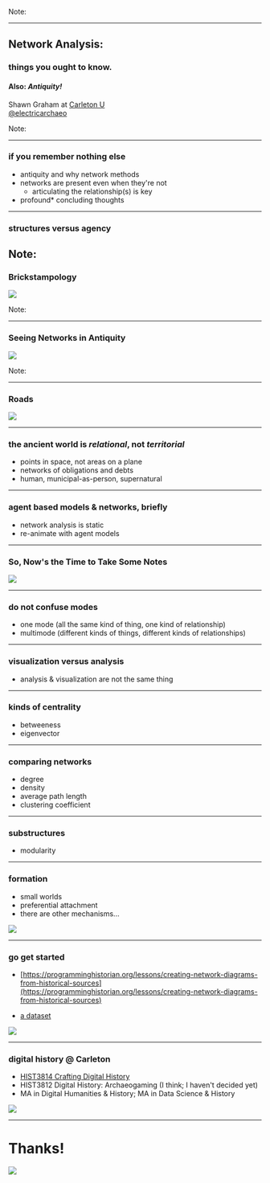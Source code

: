 <section data-background="networks/william-bout-264826.jpg"></section>

Note:

---

## Network Analysis:
### things you ought to know.
#### Also: _Antiquity!_

Shawn Graham at [Carleton U](http://carleton.ca)<br>
[@electricarchaeo](http://twitter.com/electricarchaeo)

Note:

---

### if you remember nothing else

+ antiquity and why network methods
+ networks are present even when they're not
  + articulating the relationship(s) is key
+ profound\* concluding thoughts

---

### structures versus agency
<section data-background="networks/nino-liverani-382539.jpg"></section>


Note:
---

### Brickstampology

![](networks/2396674704_052bcba6ae_z.jpg)

Note:

---

### Seeing Networks in Antiquity

![](networks/ANT20140177Figure6.jpg)

Note:

---
### Roads

![](networks/sigliki-roman-road-09.jpg)

---
### the ancient world is _relational_, not _territorial_

- points in space, not areas on a plane
- networks of obligations and debts
- human, municipal-as-person, supernatural

---
### agent based models & networks, briefly

- network analysis is static
- re-animate with agent models

---
### So, Now's the Time to Take Some Notes

![](networks/mindmap.png)

---

### do not confuse modes

- one mode (all the same kind of thing, one kind of relationship)
- multimode (different kinds of things, different kinds of relationships)

---

### visualization versus analysis

- analysis & visualization are not the same thing

---

### kinds of centrality

- betweeness
- eigenvector

---

### comparing networks

- degree
- density
- average path length
- clustering coefficient

---

### substructures

- modularity

---

### formation

- small worlds
- preferential attachment
- there are other mechanisms...

![](http://modelingcommons.org/browse/display_preview/1602)

---

### go get started

- [https://programminghistorian.org/lessons/creating-network-diagrams-from-historical-sources](https://programminghistorian.org/lessons/creating-network-diagrams-from-historical-sources)

- [a dataset](https://programminghistorian.org/lessons/exploring-and-analyzing-network-data-with-python)

![](networks/ontario_ch_christ22.jpg)

---

### digital history @ Carleton

- [HIST3814 Crafting Digital History](http://craftingdigitalhistory.ca)
- HIST3812 Digital History: Archaeogaming (I think; I haven't decided yet)
- MA in Digital Humanities & History; MA in Data Science & History

![](https://carleton.ca/history/wp-content/uploads/3812-pic.jpg)


---
# Thanks!

![](lund/force.jpg)

